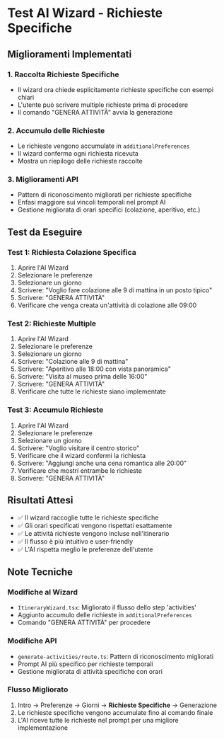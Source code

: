 # Test AI Wizard - Richieste Specifiche

## Miglioramenti Implementati

### 1. Raccolta Richieste Specifiche
- Il wizard ora chiede esplicitamente richieste specifiche con esempi chiari
- L'utente può scrivere multiple richieste prima di procedere
- Il comando "GENERA ATTIVITÀ" avvia la generazione

### 2. Accumulo delle Richieste
- Le richieste vengono accumulate in `additionalPreferences`
- Il wizard conferma ogni richiesta ricevuta
- Mostra un riepilogo delle richieste raccolte

### 3. Miglioramenti API
- Pattern di riconoscimento migliorati per richieste specifiche
- Enfasi maggiore sui vincoli temporali nel prompt AI
- Gestione migliorata di orari specifici (colazione, aperitivo, etc.)

## Test da Eseguire

### Test 1: Richiesta Colazione Specifica
1. Aprire l'AI Wizard
2. Selezionare le preferenze
3. Selezionare un giorno
4. Scrivere: "Voglio fare colazione alle 9 di mattina in un posto tipico"
5. Scrivere: "GENERA ATTIVITÀ"
6. Verificare che venga creata un'attività di colazione alle 09:00

### Test 2: Richieste Multiple
1. Aprire l'AI Wizard
2. Selezionare le preferenze
3. Selezionare un giorno
4. Scrivere: "Colazione alle 9 di mattina"
5. Scrivere: "Aperitivo alle 18:00 con vista panoramica"
6. Scrivere: "Visita al museo prima delle 16:00"
7. Scrivere: "GENERA ATTIVITÀ"
8. Verificare che tutte le richieste siano implementate

### Test 3: Accumulo Richieste
1. Aprire l'AI Wizard
2. Selezionare le preferenze
3. Selezionare un giorno
4. Scrivere: "Voglio visitare il centro storico"
5. Verificare che il wizard confermi la richiesta
6. Scrivere: "Aggiungi anche una cena romantica alle 20:00"
7. Verificare che mostri entrambe le richieste
8. Scrivere: "GENERA ATTIVITÀ"

## Risultati Attesi

- ✅ Il wizard raccoglie tutte le richieste specifiche
- ✅ Gli orari specificati vengono rispettati esattamente
- ✅ Le attività richieste vengono incluse nell'itinerario
- ✅ Il flusso è più intuitivo e user-friendly
- ✅ L'AI rispetta meglio le preferenze dell'utente

## Note Tecniche

### Modifiche al Wizard
- `ItineraryWizard.tsx`: Migliorato il flusso dello step 'activities'
- Aggiunto accumulo delle richieste in `additionalPreferences`
- Comando "GENERA ATTIVITÀ" per procedere

### Modifiche API
- `generate-activities/route.ts`: Pattern di riconoscimento migliorati
- Prompt AI più specifico per richieste temporali
- Gestione migliorata di attività specifiche con orari

### Flusso Migliorato
1. Intro → Preferenze → Giorni → **Richieste Specifiche** → Generazione
2. Le richieste specifiche vengono accumulate fino al comando finale
3. L'AI riceve tutte le richieste nel prompt per una migliore implementazione
